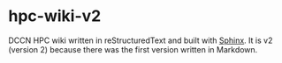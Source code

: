 # hpc-wiki-v2

DCCN HPC wiki written in reStructuredText and built with [Sphinx](http://www.sphinx-doc.org). It is v2 (version 2) because there was the first version written in Markdown.
